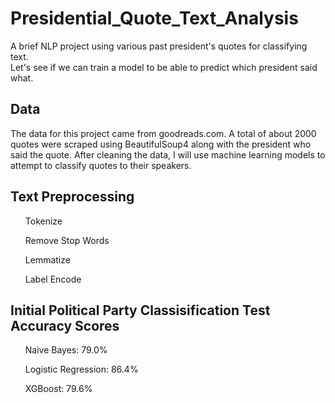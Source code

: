 # Presidential_Quote_Text_Analysis
A brief NLP project using various past president's quotes for classifying text.<br>
Let's see if we can train a model to be able to predict which president said what.<br>

<h2>Data</h2>
The data for this project came from goodreads.com. A total of about 2000 quotes were scraped using BeautifulSoup4 along with the president who said the quote. After cleaning the data, I will use machine learning models to attempt to classify quotes to their speakers. 

<h2>Text Preprocessing</h2>
<ul>Tokenize</ul>
<ul>Remove Stop Words</ul>
<ul>Lemmatize</ul>
<ul>Label Encode</ul>

<h2>Initial Political Party Classisification Test Accuracy Scores</h2>
<ul>Naive Bayes: 79.0%</ul>
<ul>Logistic Regression: 86.4%</ul>
<ul>XGBoost: 79.6%</ul>
